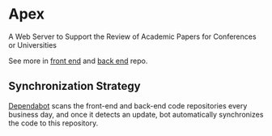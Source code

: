 # Apex

A Web Server to Support the Review of Academic Papers for Conferences or Universities

See more in [front end](https://github.com/Malcolm-Ma/FE-review-of-academic-paper) and [back end](https://github.com/Malcolm-Ma/BE-review-of-academic-paper) repo.

## Synchronization Strategy

[Dependabot](/blob/main/.github/dependabot.yml) scans the front-end and back-end code repositories every business day, and once it detects an update, bot automatically synchronizes the code to this repository.

